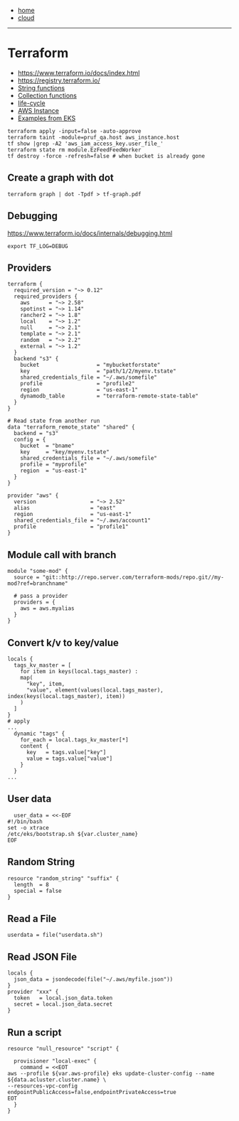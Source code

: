 - [home](/)
- [cloud](/cloud.md)
---
# Terraform
- https://www.terraform.io/docs/index.html
- https://registry.terraform.io/
- [String functions](https://www.terraform.io/docs/configuration/functions/format.html)
- [Collection functions](https://www.terraform.io/docs/configuration/functions/merge.html)
- [life-cycle](https://www.terraform.io/docs/configuration/resources.html#lifecycle-lifecycle-customizations)
- [AWS Instance](https://www.terraform.io/docs/providers/aws/r/instance.html)
- [Examples from EKS](https://github.com/terraform-aws-modules/terraform-aws-eks/blob/master/workers.tf)
```
terraform apply -input=false -auto-approve
terraform taint -module=pruf_qa.host aws_instance.host
tf show |grep -A2 'aws_iam_access_key.user_file_'
terraform state rm module.EzFeedFeedWorker
tf destroy -force -refresh=false # when bucket is already gone
```
## Create a graph with dot
```
terraform graph | dot -Tpdf > tf-graph.pdf
```
## Debugging
https://www.terraform.io/docs/internals/debugging.html
```
export TF_LOG=DEBUG
```


## Providers
```
terraform {
  required_version = "~> 0.12"
  required_providers {
    aws      = "~> 2.58"
    spotinst = "~> 1.14"
    rancher2 = "~> 1.8"
    local    = "~> 1.2"
    null     = "~> 2.1"
    template = "~> 2.1"
    random   = "~> 2.2"
    external = "~> 1.2"
  }
  backend "s3" {
    bucket                  = "mybucketforstate"
    key                     = "path/1/2/myenv.tstate"
    shared_credentials_file = "~/.aws/somefile"
    profile                 = "profile2"
    region                  = "us-east-1"
    dynamodb_table          = "terraform-remote-state-table"
  }
}

# Read state from another run
data "terraform_remote_state" "shared" {
  backend = "s3"
  config = {
    bucket  = "bname"
    key     = "key/myenv.tstate"
    shared_credentials_file = "~/.aws/somefile"
    profile = "myprofile"
    region  = "us-east-1"
  }
}

provider "aws" {
  version                 = "~> 2.52"
  alias                   = "east"
  region                  = "us-east-1"
  shared_credentials_file = "~/.aws/account1"
  profile                 = "profile1"
}

```

## Module call with branch
```
module "some-mod" {
  source = "git::http://repo.server.com/terraform-mods/repo.git//my-mod?ref=branchname"

  # pass a provider
  providers = {
    aws = aws.myalias
  }
}
```

## Convert k/v to key/value
```
locals {
  tags_kv_master = [
    for item in keys(local.tags_master) :
    map(
      "key", item,
      "value", element(values(local.tags_master), index(keys(local.tags_master), item))
    )
  ]
}
# apply
...
  dynamic "tags" {
    for_each = local.tags_kv_master[*]
    content {
      key   = tags.value["key"]
      value = tags.value["value"]
    }
  }
...
```

## User data
```
  user_data = <<-EOF
#!/bin/bash
set -o xtrace
/etc/eks/bootstrap.sh ${var.cluster_name}
EOF
```
## Random String
```
resource "random_string" "suffix" {
  length  = 8
  special = false
}
```
## Read a File
```
userdata = file("userdata.sh")
```

## Read JSON File
```
locals {
  json_data = jsondecode(file("~/.aws/myfile.json"))
}
provider "xxx" {
  token   = local.json_data.token
  secret = local.json_data.secret
}
```


## Run a script
```
resource "null_resource" "script" {

  provisioner "local-exec" {
    command = <<EOT
aws --profile ${var.aws-profile} eks update-cluster-config --name ${data.acluster.cluster.name} \
--resources-vpc-config endpointPublicAccess=false,endpointPrivateAccess=true
EOT
  }
}
```
